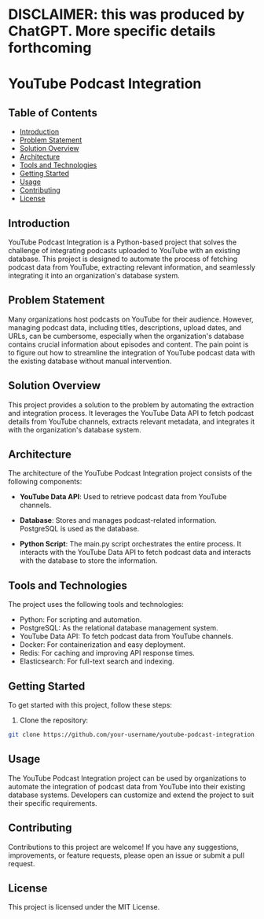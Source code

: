 # DISCLAIMER: this was produced by ChatGPT. More specific details forthcoming
# YouTube Podcast Integration

## Table of Contents
- [Introduction](#introduction)
- [Problem Statement](#problem-statement)
- [Solution Overview](#solution-overview)
- [Architecture](#architecture)
- [Tools and Technologies](#tools-and-technologies)
- [Getting Started](#getting-started)
- [Usage](#usage)
- [Contributing](#contributing)
- [License](#license)

## Introduction

YouTube Podcast Integration is a Python-based project that solves the challenge of integrating podcasts uploaded to YouTube with an existing database. This project is designed to automate the process of fetching podcast data from YouTube, extracting relevant information, and seamlessly integrating it into an organization's database system.

## Problem Statement

Many organizations host podcasts on YouTube for their audience. However, managing podcast data, including titles, descriptions, upload dates, and URLs, can be cumbersome, especially when the organization's database contains crucial information about episodes and content. The pain point is to figure out how to streamline the integration of YouTube podcast data with the existing database without manual intervention.

## Solution Overview

This project provides a solution to the problem by automating the extraction and integration process. It leverages the YouTube Data API to fetch podcast details from YouTube channels, extracts relevant metadata, and integrates it with the organization's database system.

## Architecture

The architecture of the YouTube Podcast Integration project consists of the following components:

- **YouTube Data API**: Used to retrieve podcast data from YouTube channels.

- **Database**: Stores and manages podcast-related information. PostgreSQL is used as the database.

- **Python Script**: The main.py script orchestrates the entire process. It interacts with the YouTube Data API to fetch podcast data and interacts with the database to store the information.

## Tools and Technologies

The project uses the following tools and technologies:

- Python: For scripting and automation.
- PostgreSQL: As the relational database management system.
- YouTube Data API: To fetch podcast data from YouTube channels.
- Docker: For containerization and easy deployment.
- Redis: For caching and improving API response times.
- Elasticsearch: For full-text search and indexing.

## Getting Started

To get started with this project, follow these steps:

1. Clone the repository:

```bash
git clone https://github.com/your-username/youtube-podcast-integration.git
```

## Usage
The YouTube Podcast Integration project can be used by organizations to automate the integration of podcast data from YouTube into their existing database systems. Developers can customize and extend the project to suit their specific requirements.

## Contributing
Contributions to this project are welcome! If you have any suggestions, improvements, or feature requests, please open an issue or submit a pull request.

## License
This project is licensed under the MIT License.
